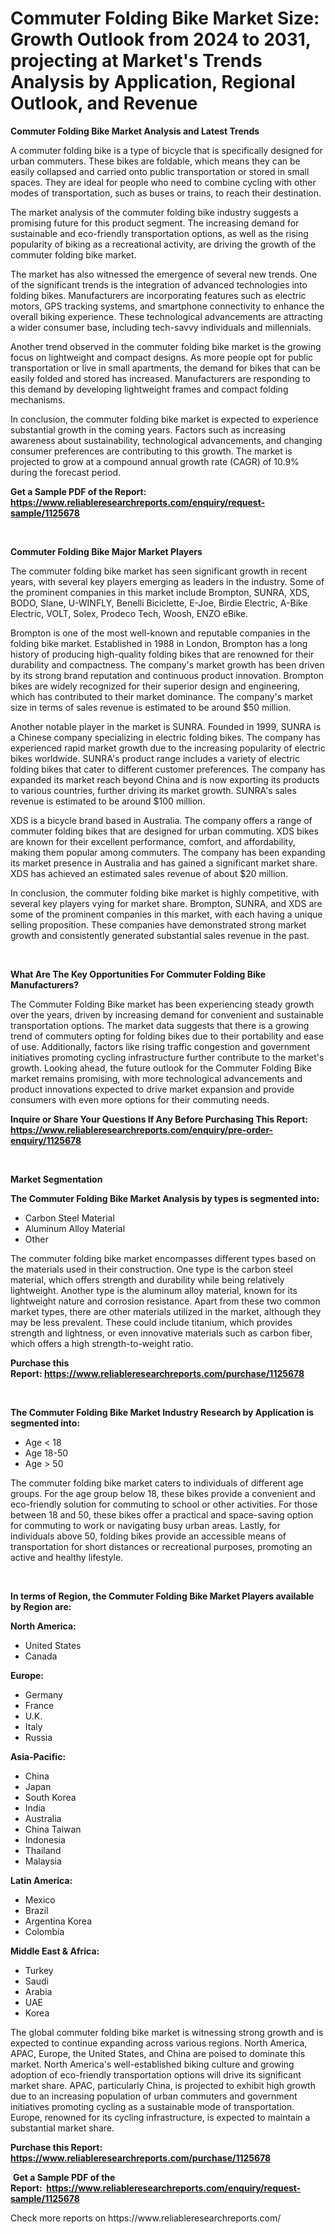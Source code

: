 <p><h1>Commuter Folding Bike Market Size: Growth Outlook from 2024 to 2031, projecting at Market's Trends Analysis by Application, Regional Outlook, and Revenue</h1></p><p><strong>Commuter Folding Bike Market Analysis and Latest Trends</strong></p>
<p><p>A commuter folding bike is a type of bicycle that is specifically designed for urban commuters. These bikes are foldable, which means they can be easily collapsed and carried onto public transportation or stored in small spaces. They are ideal for people who need to combine cycling with other modes of transportation, such as buses or trains, to reach their destination.</p><p>The market analysis of the commuter folding bike industry suggests a promising future for this product segment. The increasing demand for sustainable and eco-friendly transportation options, as well as the rising popularity of biking as a recreational activity, are driving the growth of the commuter folding bike market.</p><p>The market has also witnessed the emergence of several new trends. One of the significant trends is the integration of advanced technologies into folding bikes. Manufacturers are incorporating features such as electric motors, GPS tracking systems, and smartphone connectivity to enhance the overall biking experience. These technological advancements are attracting a wider consumer base, including tech-savvy individuals and millennials.</p><p>Another trend observed in the commuter folding bike market is the growing focus on lightweight and compact designs. As more people opt for public transportation or live in small apartments, the demand for bikes that can be easily folded and stored has increased. Manufacturers are responding to this demand by developing lightweight frames and compact folding mechanisms.</p><p>In conclusion, the commuter folding bike market is expected to experience substantial growth in the coming years. Factors such as increasing awareness about sustainability, technological advancements, and changing consumer preferences are contributing to this growth. The market is projected to grow at a compound annual growth rate (CAGR) of 10.9% during the forecast period.</p></p>
<p><strong>Get a Sample PDF of the Report:&nbsp; <a href="https://www.reliableresearchreports.com/enquiry/request-sample/1125678">https://www.reliableresearchreports.com/enquiry/request-sample/1125678</a></strong></p>
<p>&nbsp;</p>
<p><strong>Commuter Folding Bike Major Market Players</strong></p>
<p><p>The commuter folding bike market has seen significant growth in recent years, with several key players emerging as leaders in the industry. Some of the prominent companies in this market include Brompton, SUNRA, XDS, BODO, Slane, U-WINFLY, Benelli Biciclette, E-Joe, Birdie Electric, A-Bike Electric, VOLT, Solex, Prodeco Tech, Woosh, ENZO eBike. </p><p>Brompton is one of the most well-known and reputable companies in the folding bike market. Established in 1988 in London, Brompton has a long history of producing high-quality folding bikes that are renowned for their durability and compactness. The company's market growth has been driven by its strong brand reputation and continuous product innovation. Brompton bikes are widely recognized for their superior design and engineering, which has contributed to their market dominance. The company's market size in terms of sales revenue is estimated to be around $50 million.</p><p>Another notable player in the market is SUNRA. Founded in 1999, SUNRA is a Chinese company specializing in electric folding bikes. The company has experienced rapid market growth due to the increasing popularity of electric bikes worldwide. SUNRA's product range includes a variety of electric folding bikes that cater to different customer preferences. The company has expanded its market reach beyond China and is now exporting its products to various countries, further driving its market growth. SUNRA's sales revenue is estimated to be around $100 million.</p><p>XDS is a bicycle brand based in Australia. The company offers a range of commuter folding bikes that are designed for urban commuting. XDS bikes are known for their excellent performance, comfort, and affordability, making them popular among commuters. The company has been expanding its market presence in Australia and has gained a significant market share. XDS has achieved an estimated sales revenue of about $20 million.</p><p>In conclusion, the commuter folding bike market is highly competitive, with several key players vying for market share. Brompton, SUNRA, and XDS are some of the prominent companies in this market, with each having a unique selling proposition. These companies have demonstrated strong market growth and consistently generated substantial sales revenue in the past.</p></p>
<p>&nbsp;</p>
<p><strong>What Are The Key Opportunities For Commuter Folding Bike Manufacturers?</strong></p>
<p><p>The Commuter Folding Bike market has been experiencing steady growth over the years, driven by increasing demand for convenient and sustainable transportation options. The market data suggests that there is a growing trend of commuters opting for folding bikes due to their portability and ease of use. Additionally, factors like rising traffic congestion and government initiatives promoting cycling infrastructure further contribute to the market's growth. Looking ahead, the future outlook for the Commuter Folding Bike market remains promising, with more technological advancements and product innovations expected to drive market expansion and provide consumers with even more options for their commuting needs.</p></p>
<p><strong>Inquire or Share Your Questions If Any Before Purchasing This Report: <a href="https://www.reliableresearchreports.com/enquiry/pre-order-enquiry/1125678">https://www.reliableresearchreports.com/enquiry/pre-order-enquiry/1125678</a></strong></p>
<p>&nbsp;</p>
<p><strong>Market Segmentation</strong></p>
<p><strong>The Commuter Folding Bike Market Analysis by types is segmented into:</strong></p>
<p><ul><li>Carbon Steel Material</li><li>Aluminum Alloy Material</li><li>Other</li></ul></p>
<p><p>The commuter folding bike market encompasses different types based on the materials used in their construction. One type is the carbon steel material, which offers strength and durability while being relatively lightweight. Another type is the aluminum alloy material, known for its lightweight nature and corrosion resistance. Apart from these two common market types, there are other materials utilized in the market, although they may be less prevalent. These could include titanium, which provides strength and lightness, or even innovative materials such as carbon fiber, which offers a high strength-to-weight ratio.</p></p>
<p><strong>Purchase this Report:&nbsp;<a href="https://www.reliableresearchreports.com/purchase/1125678">https://www.reliableresearchreports.com/purchase/1125678</a></strong></p>
<p>&nbsp;</p>
<p><strong>The Commuter Folding Bike Market Industry Research by Application is segmented into:</strong></p>
<p><ul><li>Age < 18</li><li>Age 18-50</li><li>Age > 50</li></ul></p>
<p><p>The commuter folding bike market caters to individuals of different age groups. For the age group below 18, these bikes provide a convenient and eco-friendly solution for commuting to school or other activities. For those between 18 and 50, these bikes offer a practical and space-saving option for commuting to work or navigating busy urban areas. Lastly, for individuals above 50, folding bikes provide an accessible means of transportation for short distances or recreational purposes, promoting an active and healthy lifestyle.</p></p>
<p>&nbsp;</p>
<p><strong>In terms of Region, the Commuter Folding Bike Market Players available by Region are:</strong></p>
<p>
    <p> <strong> North America: </strong>
        <ul>
            <li>United States</li>
            <li>Canada</li>
        </ul>
        </p> 
    <p> <strong> Europe: </strong>
        <ul>
            <li>Germany</li>
            <li>France</li>
            <li>U.K.</li>
            <li>Italy</li>
            <li>Russia</li>
        </ul>
        </p> 
    <p> <strong> Asia-Pacific: </strong>
        <ul>
            <li>China</li>
            <li>Japan</li>
            <li>South Korea</li>
            <li>India</li>
            <li>Australia</li>
            <li>China Taiwan</li>
            <li>Indonesia</li>
            <li>Thailand</li>
            <li>Malaysia</li>
        </ul>
        </p> 
    <p> <strong> Latin America: </strong>
        <ul>
            <li>Mexico</li>
            <li>Brazil</li>
            <li>Argentina Korea</li>
            <li>Colombia</li>
        </ul>
        </p> 
    <p> <strong> Middle East & Africa: </strong>
        <ul>
            <li>Turkey</li>
            <li>Saudi</li>
            <li>Arabia</li>
            <li>UAE</li>
            <li>Korea</li>
        </ul>
    </p>
    </p>
<p><p>The global commuter folding bike market is witnessing strong growth and is expected to continue expanding across various regions. North America, APAC, Europe, the United States, and China are poised to dominate this market. North America's well-established biking culture and growing adoption of eco-friendly transportation options will drive its significant market share. APAC, particularly China, is projected to exhibit high growth due to an increasing population of urban commuters and government initiatives promoting cycling as a sustainable mode of transportation. Europe, renowned for its cycling infrastructure, is expected to maintain a substantial market share.</p></p>
<p><strong>Purchase this Report: <a href="https://www.reliableresearchreports.com/purchase/1125678">https://www.reliableresearchreports.com/purchase/1125678</a></strong></p>
<p>&nbsp;<strong>Get a Sample PDF of the Report:&nbsp;&nbsp;<a href="https://www.reliableresearchreports.com/enquiry/request-sample/1125678">https://www.reliableresearchreports.com/enquiry/request-sample/1125678</a></strong></p>
<p><strong></strong></p>
<p>Check more reports on https://www.reliableresearchreports.com/</p>